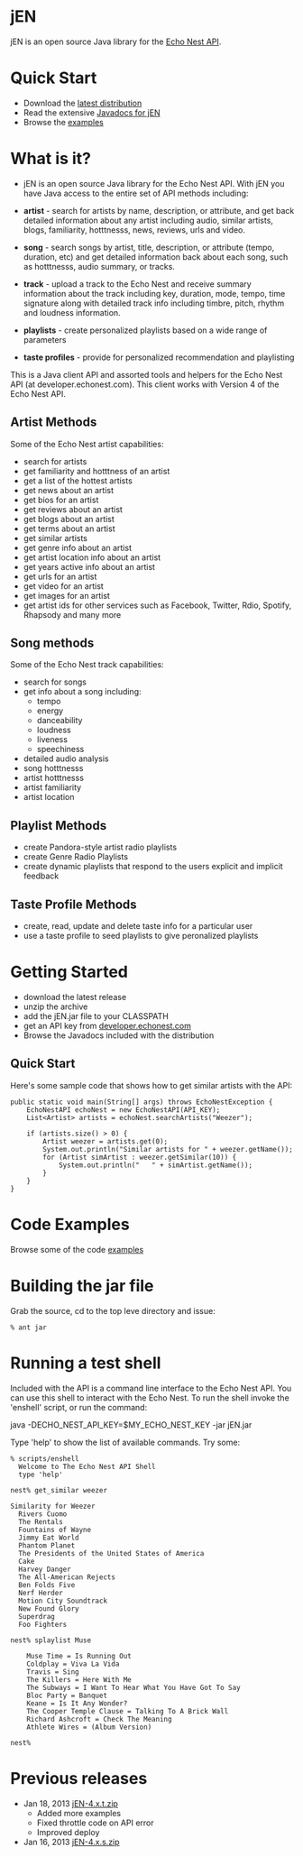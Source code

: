 # jEN 

jEN is an open source Java library for the [Echo Nest API](http://developer.echonest.com/docs/v4/). 

# Quick Start

  * Download the [latest distribution](http://static.echonest.com.s3.amazonaws.com/jEN/files/jEN-latest.zip)
  * Read the extensive [Javadocs for jEN](http://static.echonest.com.s3.amazonaws.com/jEN/javadoc/index.html)
  * Browse the [examples](https://github.com/echonest/jEN/tree/master/src/com/echonest/api/v4/examples)

# What is it?

* jEN is an open source Java library for the Echo Nest API. With jEN you have Java
access to the entire set of API methods including:

* **artist** - search for artists by name, description, or attribute, and get
  back detailed information about any artist including audio, similar artists,
  blogs, familiarity, hotttnesss, news, reviews, urls and video.
* **song** - search songs by artist, title, description, or attribute (tempo,
  duration, etc) and get detailed information back about each song, such as
  hotttnesss, audio summary, or tracks.
* **track** - upload a track to the Echo Nest and receive summary information
  about the track including key, duration, mode, tempo, time signature along
  with detailed track info including timbre, pitch, rhythm and loudness
  information.
* **playlists** - create personalized playlists based on a wide range of parameters
* **taste profiles** - provide for personalized recommendation and playlisting

This is a Java client API and assorted tools and helpers for the Echo Nest API (at developer.echonest.com). This
client works with Version 4 of the Echo Nest API.

## Artist Methods
Some of the Echo Nest artist capabilities:

 * search for artists
 * get familiarity and hotttness of an artist
 * get a list of the hottest artists
 * get news about an artist
 * get bios for an artist
 * get reviews about an artist
 * get blogs about an artist
 * get terms about an artist
 * get similar artists
 * get genre info about an artist
 * get artist location info about an artist
 * get years active info about an artist
 * get urls for an artist
 * get video for an artist
 * get images for an artist
 * get artist ids for other services such as Facebook, Twitter, Rdio, Spotify, Rhapsody and many more

## Song methods
Some of the Echo Nest track capabilities:

 * search for songs
 * get info about a song including:
    * tempo
    * energy
    * danceability
    * loudness
    * liveness
    * speechiness
 * detailed audio analysis
 * song hotttnesss
 * artist hotttnesss
 * artist familiarity
 * artist location

## Playlist Methods
 * create Pandora-style artist radio playlists
 * create Genre Radio Playlists
 * create dynamic playlists that respond to the users explicit and implicit feedback

## Taste Profile Methods
 * create, read, update and delete taste info for a particular user
 * use a taste profile to seed playlists to give peronalized playlists

# Getting Started
 * download the latest release
 * unzip the archive
 * add the jEN.jar file to your CLASSPATH
 * get an API key from [developer.echonest.com](http://developer.echonest.com)
 * Browse the Javadocs included with the distribution

## Quick Start
Here's some sample code that shows how to get similar artists with the API:

    public static void main(String[] args) throws EchoNestException {
        EchoNestAPI echoNest = new EchoNestAPI(API_KEY);
        List<Artist> artists = echoNest.searchArtists("Weezer");

        if (artists.size() > 0) {
            Artist weezer = artists.get(0);
            System.out.println("Similar artists for " + weezer.getName());
            for (Artist simArtist : weezer.getSimilar(10)) {
                System.out.println("   " + simArtist.getName());
            }
        }
    }



# Code Examples
Browse some of the code [examples](https://github.com/echonest/jEN/tree/master/src/com/echonest/api/v4/examples)

# Building the jar file
Grab the source, cd to the top leve directory and issue:

    % ant jar

# Running a test shell

Included with the API is a command line interface to the Echo Nest
API. You can use this shell to interact with the Echo Nest.  To run
the shell invoke the 'enshell' script, or run the command:

java -DECHO_NEST_API_KEY=$MY_ECHO_NEST_KEY -jar jEN.jar 

Type 'help' to show the list of available commands.  Try some:

    % scripts/enshell
      Welcome to The Echo Nest API Shell
      type 'help' 

    nest% get_similar weezer

    Similarity for Weezer
      Rivers Cuomo
      The Rentals
      Fountains of Wayne
      Jimmy Eat World
      Phantom Planet
      The Presidents of the United States of America
      Cake
      Harvey Danger
      The All-American Rejects
      Ben Folds Five
      Nerf Herder
      Motion City Soundtrack
      New Found Glory
      Superdrag
      Foo Fighters

    nest% splaylist Muse

        Muse Time = Is Running Out
        Coldplay = Viva La Vida
        Travis = Sing
        The Killers = Here With Me
        The Subways = I Want To Hear What You Have Got To Say
        Bloc Party = Banquet
        Keane = Is It Any Wonder?
        The Cooper Temple Clause = Talking To A Brick Wall
        Richard Ashcroft = Check The Meaning
        Athlete Wires = (Album Version)

    nest% 

# Previous releases

  * Jan 18, 2013 [jEN-4.x.t.zip](http://static.echonest.com.s3.amazonaws.com/jEN/files/jEN-4.x.t.zip)
      * Added more examples
      * Fixed throttle code on API error
      * Improved deploy
  * Jan 16, 2013 [jEN-4.x.s.zip](http://static.echonest.com.s3.amazonaws.com/jEN/files/jEN-4.x.s.zip)
